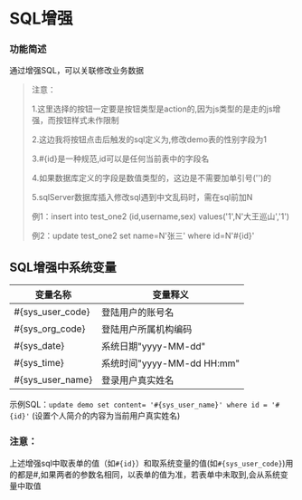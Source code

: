# SQL增强

### 功能简述

通过增强SQL，可以关联修改业务数据

> 注意：
>
> 1.这里选择的按钮一定要是按钮类型是action的,因为js类型的是走的js增强，而按钮样式未作限制
>
> 2.这边我将按钮点击后触发的sql定义为,修改demo表的性别字段为1
>
> 3.#{id}是一种规范,id可以是任何当前表中的字段名
>
> 4.如果数据库定义的字段是数值类型的，这边是不需要加单引号('')的
>
> 5.sqlServer数据库插入修改sql遇到中文乱码时，需在sql前加N
>
> 例1：insert into test_one2 (id,username,sex) values('1',N'大王巡山','1')
>
> 例2：update test_one2 set name=N'张三' where id=N'#{id}'

## SQL增强中系统变量

| 变量名称             | 变量释义                   |
|------------------|------------------------|
| #{sys_user_code} | 登陆用户的账号名               |
| #{sys_org_code}  | 登陆用户所属机构编码             |
| #{sys_date}      | 系统日期"yyyy-MM-dd"       |
| #{sys_time}      | 系统时间"yyyy-MM-dd HH:mm" |
| #{sys_user_name} | 登录用户真实姓名               |

示例SQL：```update demo set content= '#{sys_user_name}' where id = '#{id}'``` (设置个人简介的内容为当前用户真实姓名)

### 注意：

上述增强sql中取表单的值（如```#{id}```）和取系统变量的值(如```#{sys_user_code}```)用的都是#,如果两者的参数名相同，以表单的值为准，若表单中未取到,会从系统变量中取值
